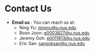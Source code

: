 # Contact Us

* **Email us** : You can reach us at:
  * Ning Yu: ningyu@u.nus.edu
  * Boon Joon: e0003827@u.nus.edu
  * Jeremy Goh: e0011813@u.nus.edu
  * Eric San: sansoksan@u.nus.edu
